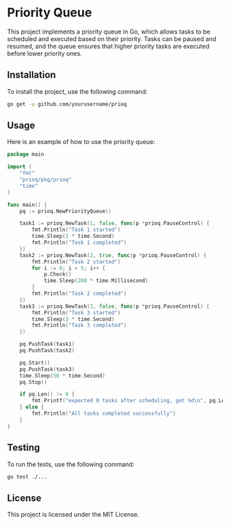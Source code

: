 # Priority Queue

This project implements a priority queue in Go, which allows tasks to be scheduled and executed based on their priority. Tasks can be paused and resumed, and the queue ensures that higher priority tasks are executed before lower priority ones.

## Installation

To install the project, use the following command:

```sh
go get -u github.com/yourusername/prioq
```

## Usage

Here is an example of how to use the priority queue:

```go
package main

import (
	"fmt"
	"prioq/pkg/prioq"
	"time"
)

func main() {
	pq := prioq.NewPriorityQueue()

	task1 := prioq.NewTask(1, false, func(p *prioq.PauseControl) {
		fmt.Println("Task 1 started")
		time.Sleep(1 * time.Second)
		fmt.Println("Task 1 completed")
	})
	task2 := prioq.NewTask(2, true, func(p *prioq.PauseControl) {
		fmt.Println("Task 2 started")
		for i := 0; i < 5; i++ {
			p.Check()
			time.Sleep(200 * time.Millisecond)
		}
		fmt.Println("Task 2 completed")
	})
	task3 := prioq.NewTask(3, false, func(p *prioq.PauseControl) {
		fmt.Println("Task 3 started")
		time.Sleep(3 * time.Second)
		fmt.Println("Task 3 completed")
	})

	pq.PushTask(task1)
	pq.PushTask(task2)

	pq.Start()
	pq.PushTask(task3)
	time.Sleep(50 * time.Second)
	pq.Stop()

	if pq.Len() != 0 {
		fmt.Printf("expected 0 tasks after scheduling, got %d\n", pq.Len())
	} else {
		fmt.Println("All tasks completed successfully")
	}
}
```

## Testing

To run the tests, use the following command:

```sh
go test ./...
```

## License

This project is licensed under the MIT License.
